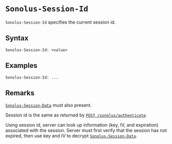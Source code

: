 # `Sonolus-Session-Id`

`Sonolus-Session-Id` specifies the current session id.

## Syntax

```http
Sonolus-Session-Id: <value>
```

## Examples

```http
Sonolus-Session-Id: ...
```

## Remarks

[`Sonolus-Session-Data`](./sonolus-session-data.md) must also present.

Session id is the same as returned by [`POST /sonolus/authenticate`](../endpoints/post-sonolus-authenticate.md).

Using session id, server can look up information (key, IV, and expiration) associated with the session. Server must first verify that the session has not expired, then use key and IV to decrypt [`Sonolus-Session-Data`](./sonolus-session-data.md).

